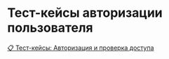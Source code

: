 # Тест-кейсы авторизации пользователя

[📋 Тест-кейсы: Авторизация и проверка доступа](../screenshots/3.%20Test_Cases.pdf)